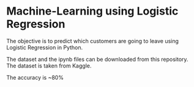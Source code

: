 # Machine-Learning using Logistic Regression
The objective is to predict which customers are going to leave using Logistic Regression in Python.

The dataset and the ipynb files can be downloaded from this repository. The dataset is taken from Kaggle.

The accuracy is ~80%
